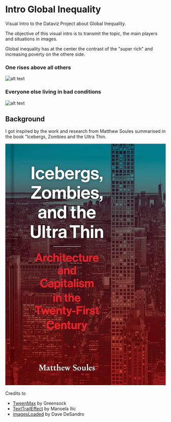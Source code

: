 # Intro Global Inequality

Visual Intro to the Dataviz Project about Global Inequality.

The objective of this visual intro is to transmit the topic, the main players and situations in images.

Global inequality has at the center the contrast of the "super rich" and increasing poverty on the othere side.

### One rises above all others

![alt text](img/finish1.png)

### Everyone else living in bad conditions

![alt text](img/finish2.png)

## Background

I got inspired by the work and research from Matthew Soules summarised in the book "Icebergs, Zombies and the Ultra Thin.

![alt text](img/3.jpg)

Credits to

- [TweenMax](https://gsap.com/resources/3-migration/#loading-plugins) by Greensock
- [TextTrailEffect](https://github.com/codrops/TextTrailEffect) by Manoela Ilic
- [imagesLoaded](https://imagesloaded.desandro.com/) by Dave DeSandro
